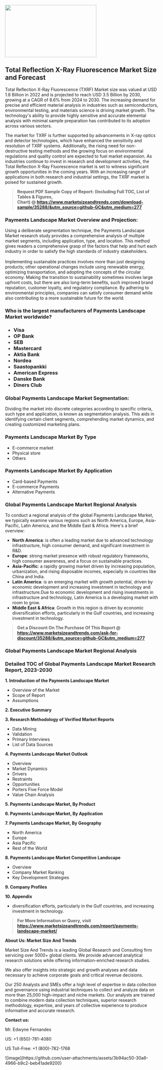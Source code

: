 <p><img class="alignnone size-medium wp-image-20088" src="https://ffe5etoiles.com/wp-content/uploads/2024/12/MST1-300x171.png" alt="" width="300" height="171" /></p><h2>Total Reflection X-Ray Fluorescence Market Size and Forecast</h2><p>Total Reflection X-Ray Fluorescence (TXRF) Market size was valued at USD 1.8 Billion in 2022 and is projected to reach USD 3.5 Billion by 2030, growing at a CAGR of 8.6% from 2024 to 2030. The increasing demand for precise and efficient material analysis in industries such as semiconductors, environmental testing, and materials science is driving market growth. The technology's ability to provide highly sensitive and accurate elemental analysis with minimal sample preparation has contributed to its adoption across various sectors.</p><p>The market for TXRF is further supported by advancements in X-ray optics and detector technologies, which have enhanced the sensitivity and resolution of TXRF systems. Additionally, the rising need for non-destructive testing methods and the growing focus on environmental regulations and quality control are expected to fuel market expansion. As industries continue to invest in research and development activities, the Total Reflection X-Ray Fluorescence market is set to witness significant growth opportunities in the coming years. With an increasing range of applications in both research and industrial settings, the TXRF market is poised for sustained growth.</p></p><blockquote id="" class=""><strong>Request PDF Sample Copy of Report: (Including Full TOC, List of Tables &amp; Figures, Chart)&nbsp;@&nbsp;<strong><a href="https://www.marketsizeandtrends.com/download-sample/35288/&utm_source=github-GC&utm_medium=277" target="_blank">https://www.marketsizeandtrends.com/download-sample/35288/&utm_source=github-GC&utm_medium=277</a></strong></strong></blockquote><h3 id="" class="">Payments Landscape Market&nbsp;Overview and Projection:</h3><p id="" class="">Using a deliberate segmentation technique, the Payments Landscape Market research study provides a comprehensive analysis of multiple market segments, including application, type, and location. This method gives readers a comprehensive grasp of the factors that help and hurt each industry in order to satisfy the high standards of industry stakeholders. <br /> <br />Implementing sustainable practices involves more than just designing products; other operational changes include using renewable energy, optimizing transportation, and adopting the concepts of the circular economy. Making the transition to sustainability sometimes involves large upfront costs, but there are also long-term benefits, such improved brand reputation, customer loyalty, and regulatory compliance. By adhering to environmental principles, companies can satisfy consumer demand while also contributing to a more sustainable future for the world.</p><h3 id="" class="">Who is the largest manufacturers of&nbsp;Payments Landscape Market worldwide?</h3><h3 class=""><p><ul><li>Visa </li><li> OP Bank </li><li> SEB </li><li> Mastercard </li><li> Aktia Bank </li><li> Nordea </li><li> Saastopankki </li><li> American Express </li><li> Danske Bank </li><li> Diners Club</li></ul></p></h3><h3 id="" class="">Global&nbsp;Payments Landscape Market Segmentation:</h3><p id="" class="">Dividing the market into discrete categories according to specific criteria, such type and application, is known as segmentation analysis. This aids in identifying certain client segments, comprehending market dynamics, and creating customized marketing plans.</p><h3 id="" class="">Payments Landscape Market&nbsp;By Type</h3><p><p><ul><li>E-commerce market </li><li> Physical store </li><li> Others</p></li></ul></p></p><h3 id="" class="">Payments Landscape Market&nbsp;By Application</h3><p class=""><p><ul><li>Card-based Payments </li><li> E-commerce Payments </li><li> Alternative Payments</li></ul></p></p><h3 id="" class="">Global Payments Landscape Market Regional Analysis</h3><p id="" class="">To conduct a regional analysis of the global Payments Landscape Market, we typically examine various regions such as North America, Europe, Asia-Pacific, Latin America, and the Middle East &amp; Africa. Here's a brief overview:</p><ul><li><strong>North America</strong>: is often a leading market due to advanced technology infrastructure, high consumer demand, and significant investment in R&amp;D.</li><li><strong>Europe</strong>: strong market presence with robust regulatory frameworks, high consumer awareness, and a focus on sustainable practices.</li><li><strong>Asia-Pacific</strong>: a rapidly growing market driven by increasing population, urbanization, and rising disposable incomes, especially in countries like China and India.</li><li><strong>Latin America</strong>: is an emerging market with growth potential, driven by economic development and increasing investment in technology and infrastructure.Due to economic development and rising investments in infrastructure and technology, Latin America is a developing market with room to grow.</li><li><strong>Middle East &amp; Africa</strong>: Growth in this region is driven by economic diversification efforts, particularly in the Gulf countries, and increasing investment in technology.</li></ul><blockquote id="" class=""><strong>Get a Discount On The Purchase Of This Report @ <strong><a href="https://www.marketsizeandtrends.com/ask-for-discount/35288/&utm_source=github-GC&utm_medium=277" target="_blank">https://www.marketsizeandtrends.com/ask-for-discount/35288/&utm_source=github-GC&utm_medium=277</a></strong></strong></blockquote><h3 id="" class="">Global Payments Landscape Market Regional Analysis</h3><h3 id="" class="">Detailed TOC of Global Payments Landscape Market Research Report, 2023-2030</h3><p id="" class=""><strong>1. Introduction of the Payments Landscape Market</strong></p><ul><li>Overview of the Market</li><li>Scope of Report</li><li>Assumptions</li></ul><p id="" class=""><strong>2. Executive Summary</strong></p><p id="" class=""><strong>3. Research Methodology of Verified Market Reports</strong></p><ul><li>Data Mining</li><li>Validation</li><li>Primary Interviews</li><li>List of Data Sources</li></ul><p id="" class=""><strong>4. Payments Landscape Market Outlook</strong></p><ul><li>Overview</li><li>Market Dynamics</li><li>Drivers</li><li>Restraints</li><li>Opportunities</li><li>Porters Five Force Model</li><li>Value Chain Analysis</li></ul><p id="" class=""><strong>5. Payments Landscape Market, By Product</strong></p><p id="" class=""><strong>6. Payments Landscape Market, By Application</strong></p><p id="" class=""><strong>7. Payments Landscape Market, By Geography</strong></p><ul><li>North America</li><li>Europe</li><li>Asia Pacific</li><li>Rest of the World</li></ul><p id="" class=""><strong>8. Payments Landscape Market Competitive Landscape</strong></p><ul><li>Overview</li><li>Company Market Ranking</li><li>Key Development Strategies</li></ul><p id="" class=""><strong>9. Company Profiles</strong></p><p id="" class=""><strong>10. Appendix</strong></p><ul><li>diversification efforts, particularly in the Gulf countries, and increasing investment in technology.</li></ul><blockquote id="" class=""><strong>For More Information or Query, visit <strong><strong><a href="https://www.marketsizeandtrends.com/report/payments-landscape-market/" target="_blank">https://www.marketsizeandtrends.com/report/payments-landscape-market/</a></strong></strong></strong></blockquote><p id="" class=""><strong>About Us: Market Size And Trends</strong></p><p id="" class="">Market Size And Trends is a leading Global Research and Consulting firm servicing over 5000+ global clients. We provide advanced analytical research solutions while offering information-enriched research studies.</p><p id="" class="">We also offer insights into strategic and growth analyses and data necessary to achieve corporate goals and critical revenue decisions.</p><p id="" class="">Our 250 Analysts and SMEs offer a high level of expertise in data collection and governance using industrial techniques to collect and analyze data on more than 25,000 high-impact and niche markets. Our analysts are trained to combine modern data collection techniques, superior research methodology, expertise, and years of collective experience to produce informative and accurate research.</p><p id="" class=""><strong>Contact us:</strong></p><p id="" class="">Mr. Edwyne Fernandes</p><p id="" class="">US: +1 (650)-781-4080</p><p id="" class="">US Toll-Free: +1 (800)-782-1768</p>
![image](https://github.com/user-attachments/assets/3b94ac50-30a6-4966-b9c2-beb41ade9200)
